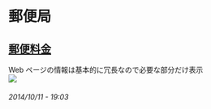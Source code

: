 # 郵便局

## [郵便料金](http://www.post.japanpost.jp/lpo/tax2014/)

Web ページの情報は基本的に冗長なので必要な部分だけ表示<br>
![](http://www.post.japanpost.jp/lpo/tax2014/img/c1_text01.gif)

###### *2014/10/11 - 19:03*
